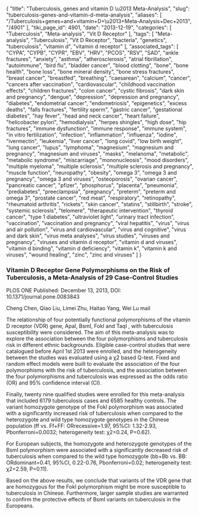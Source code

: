 {
    "title": "Tuberculosis, genes and vitamin D \u2013 Meta-Analysis",
    "slug": "tuberculosis-genes-and-vitamin-d-meta-analysis",
    "aliases": [
        "/Tuberculosis+genes+and+vitamin+D+\u2013+Meta-Analysis+Dec+2013",
        "/4901"
    ],
    "tiki_page_id": 4901,
    "date": "2013-12-19",
    "categories": [
        "Tuberculosis",
        "Meta-analysis",
        "Vit D Receptor"
    ],
    "tags": [
        "Meta-analysis",
        "Tuberculosis",
        "Vit D Receptor",
        "bacteria",
        "genetics",
        "tuberculosis",
        "vitamin d",
        "vitamin d receptor"
    ],
    "associated_tags": [
        "CYPA",
        "CYPB",
        "CYPR",
        "EBV",
        "HRV",
        "PCOS",
        "RSV",
        "SAD",
        "ankle fractures",
        "anxiety",
        "asthma",
        "atherosclerosis",
        "atrial fibrillation",
        "autoimmune",
        "bird flu",
        "bladder cancer",
        "blood clotting",
        "bone",
        "bone health",
        "bone loss",
        "bone mineral density",
        "bone stress fractures",
        "breast cancer",
        "breastfed",
        "breathing",
        "caesarean",
        "calcium",
        "cancer",
        "cancers after vaccination",
        "cardiovascular",
        "childhood vaccination effects",
        "children fractures",
        "colon cancer",
        "cystic fibrosis",
        "dark skin and pregnancy",
        "dengue",
        "depression",
        "depression and pregnancy",
        "diabetes",
        "endometrial cancer",
        "endometriosis",
        "epigenetics",
        "excess deaths",
        "falls fractures",
        "fertility sperm",
        "gastric cancer",
        "gestational diabetes",
        "hay fever",
        "head and neck cancer",
        "heart failure",
        "helicobacter pylori",
        "hemodialysis",
        "herpes shingles",
        "high dose",
        "hip fractures",
        "immune dysfunction",
        "immune response",
        "immune system",
        "in vitro fertilization",
        "infection",
        "inflammation",
        "influenza",
        "iodine",
        "ivermectin",
        "leukemia",
        "liver cancer",
        "long covid",
        "low birth weight",
        "lung cancer",
        "lupus",
        "lymphoma",
        "magnesium",
        "magnesium and pregnancy",
        "magnesium and viruses",
        "masks",
        "melanoma",
        "metabolic",
        "metabolic syndrome",
        "miscarriage",
        "mononucleosis",
        "mood disorders",
        "multiple myeloma",
        "multiple sclerosis",
        "multiple sclerosis and pregnancy",
        "muscle function",
        "neuropathy",
        "obesity",
        "omega 3",
        "omega 3 and pregnancy",
        "omega 3 and viruses",
        "osteoporosis",
        "ovarian cancer",
        "pancreatic cancer",
        "pfizer",
        "phosphorus",
        "placenta",
        "pneumonia",
        "prediabetes",
        "preeclampsia",
        "pregnancy",
        "preterm",
        "preterm and omega 3",
        "prostate cancer",
        "red meat",
        "respiratory",
        "retinopathy",
        "rheumatoid arthritis",
        "rickets",
        "skin cancer",
        "statins",
        "stillbirth",
        "stroke",
        "systemic sclerosis",
        "telomere",
        "therapeutic intervention",
        "thyroid cancer",
        "type 1 diabetes",
        "ultraviolet light",
        "urinary tract infection",
        "vaccination",
        "vaccination and pregnancy",
        "viral hepatitis",
        "virus",
        "virus and air pollution",
        "virus and cardiovascular",
        "virus and cognitive",
        "virus and dark skin",
        "virus meta analyses",
        "virus studies",
        "viruses and pregnancy",
        "viruses and vitamin d receptor",
        "vitamin d and viruses",
        "vitamin d binding",
        "vitamin d deficiency",
        "vitamin k",
        "vitamin k and viruses",
        "wound healing",
        "zinc",
        "zinc and viruses"
    ]
}


### Vitamin D Receptor Gene Polymorphisms on the Risk of Tuberculosis, a Meta-Analysis of 29 Case-Control Studies

PLOS ONE Published: December 13, 2013,     DOI: 10.1371/journal.pone.0083843

Cheng Chen,     Qiao Liu,     Limei Zhu,     Haitao Yang,     Wei Lu mail

The relationship of four potentially functional polymorphisms of the vitamin D receptor (VDR) gene, ApaI, BsmI, FokI and TaqI , with tuberculosis susceptibility were considered. The aim of this meta-analysis was to explore the association between the four polymorphisms and tuberculosis risk in different ethnic backgrounds. Eligible case-control studies that were catalogued before April 1st 2013 were enrolled, and the heterogeneity between the studies was evaluated using a χ2 based Q-test. Fixed and random effect models were built to evaluate the association of the four polymorphisms with the risk of tuberculosis, and the association between the four polymorphisms and tuberculosis was expressed as the odds ratio (OR) and 95% confidence interval (CI). 

Finally, twenty nine qualified studies were enrolled for this meta-analysis that included 6179 tuberculosis cases and 6585 healthy controls. The variant homozygote genotype of the FokI polymorphism was associated with a significantly increased risk of tuberculosis when compared to the heterozygote and wild type homozygote genotypes in the Chinese population (ff vs. Ff+FF: ORrecessive=1.97, 95%CI: 1.32-2.93, Pbonferroni=0.0032; heterogeneity test: χ2=0.24, P=0.62). 

For European subjects, the homozygote and heterozygote genotypes of the BsmI polymorphism were associated with a significantly decreased risk of tuberculosis when compared to the wild type homozygote (bb+Bb vs. BB: ORdominant=0.41, 95%CI, 0.22-0.76, Pbonferroni=0.02; heterogeneity test: χ2=2.59, P=0.11). 

Based on the above results, we conclude that variants of the VDR gene that are homozygous for the FokI polymorphism might be more susceptible to tuberculosis in Chinese. Furthermore, larger sample studies are warranted to confirm the protective effects of BsmI variants on tuberculosis in the Europeans.